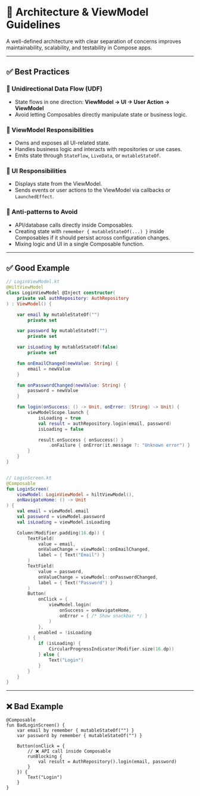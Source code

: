 # 🧱 Architecture & ViewModel Guidelines

A well-defined architecture with clear separation of concerns improves maintainability, scalability, and testability in Compose apps.

---

## ✅ Best Practices

### 🔄 Unidirectional Data Flow (UDF)

- State flows in one direction: **ViewModel → UI → User Action → ViewModel**
- Avoid letting Composables directly manipulate state or business logic.

### 🧠 ViewModel Responsibilities

- Owns and exposes all UI-related state.
- Handles business logic and interacts with repositories or use cases.
- Emits state through `StateFlow`, `LiveData`, or `mutableStateOf`.

### 🎨 UI Responsibilities

- Displays state from the ViewModel.
- Sends events or user actions to the ViewModel via callbacks or `LaunchedEffect`.

### 🚫 Anti-patterns to Avoid

- API/database calls directly inside Composables.
- Creating state with `remember { mutableStateOf(...) }` inside Composables if it should persist across configuration changes.
- Mixing logic and UI in a single Composable function.

---

## ✅ Good Example

```kotlin
// LoginViewModel.kt
@HiltViewModel
class LoginViewModel @Inject constructor(
    private val authRepository: AuthRepository
) : ViewModel() {

    var email by mutableStateOf("")
        private set

    var password by mutableStateOf("")
        private set

    var isLoading by mutableStateOf(false)
        private set

    fun onEmailChanged(newValue: String) {
        email = newValue
    }

    fun onPasswordChanged(newValue: String) {
        password = newValue
    }

    fun login(onSuccess: () -> Unit, onError: (String) -> Unit) {
        viewModelScope.launch {
            isLoading = true
            val result = authRepository.login(email, password)
            isLoading = false

            result.onSuccess { onSuccess() }
                .onFailure { onError(it.message ?: "Unknown error") }
        }
    }
}


// LoginScreen.kt
@Composable
fun LoginScreen(
    viewModel: LoginViewModel = hiltViewModel(),
    onNavigateHome: () -> Unit
) {
    val email = viewModel.email
    val password = viewModel.password
    val isLoading = viewModel.isLoading

    Column(Modifier.padding(16.dp)) {
        TextField(
            value = email,
            onValueChange = viewModel::onEmailChanged,
            label = { Text("Email") }
        )
        TextField(
            value = password,
            onValueChange = viewModel::onPasswordChanged,
            label = { Text("Password") }
        )
        Button(
            onClick = {
                viewModel.login(
                    onSuccess = onNavigateHome,
                    onError = { /* Show snackbar */ }
                )
            },
            enabled = !isLoading
        ) {
            if (isLoading) {
                CircularProgressIndicator(Modifier.size(16.dp))
            } else {
                Text("Login")
            }
        }
    }
}
```
---
## ❌ Bad Example
```
@Composable
fun BadLoginScreen() {
    var email by remember { mutableStateOf("") }
    var password by remember { mutableStateOf("") }

    Button(onClick = {
        // ❌ API call inside Composable
        runBlocking {
            val result = AuthRepository().login(email, password)
        }
    }) {
        Text("Login")
    }
}
```

